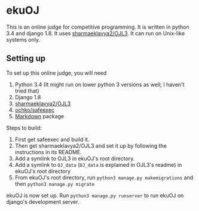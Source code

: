 # ekuOJ

This is an online judge for competitive programming. It is written in python 3.4 and django 1.8. It uses [sharmaeklavya2/OJL3](https://github.com/sharmaeklavya2/OJL3). It can run on Unix-like systems only.

## Setting up

To set up this online judge, you will need

1. Python 3.4 (It might run on lower python 3 versions as well; I haven't tried that)
2. Django 1.8
3. [sharmaeklavya2/OJL3](https://github.com/sharmaeklavya2/OJL3)
4. [ochko/safeexec](https://github.com/ochko/safeexec)
5. [Markdown](https://pypi.python.org/pypi/Markdown) package

Steps to build:

1. First get safeexec and build it.
2. Then get sharmaeklavya2/OJL3 and set it up by following the instructions in its README.
3. Add a symlink to OJL3 in ekuOJ's root directory.
4. Add a symlink to `OJ_data` (`OJ_data` is explained in OJL3's readme) in ekuOJ's root directory
5. From ekuOJ's root directory, run `python3 manage.py makemigrations` and then `python3 manage.py migrate`

ekuOJ is now set up. Run `python3 manage.py runserver` to run ekuOJ on django's development server.
